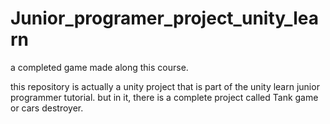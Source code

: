 # Junior_programer_project_unity_learn
a completed game made along this course.

this repository is actually a unity project that is part of the unity learn junior programmer tutorial. but in it, there is a complete project called Tank game or cars destroyer.
